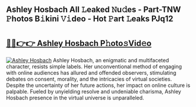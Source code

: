 ## Ashley Hosbach All 𝙻eaked 𝙽u𝚍es - Part-TNW 𝙿hotos B𝚒kini 𝚅𝚒deo - Hot 𝙿art 𝙻eaks PJq12

# <h2><a href="http://ld4uxq.urlbe.top/?page=Ashley+Hosbach">🔗🔗👉👉 Ashley Hosbach P𝚑oto𝚜Vid𝚎o</a></h2>

[![Ashley Hosbach](https://i.imgur.com/eBuTRDB.gif)](http://ld4uxq.urlbe.top/?page=Ashley+Hosbach)
Ashley Hosbach, an enigmatic and multifaceted character, resists simple labels. Her unconventional method of engaging with online audiences has allured and offended observers, stimulating debates on consent, morality, and the intricacies of virtual societies. Despite the uncertainty of her future actions, her impact on online culture is palpable. Fueled by unyielding resolve and undeniable charisma, Ashley Hosbach presence in the virtual universe is unparalleled.
